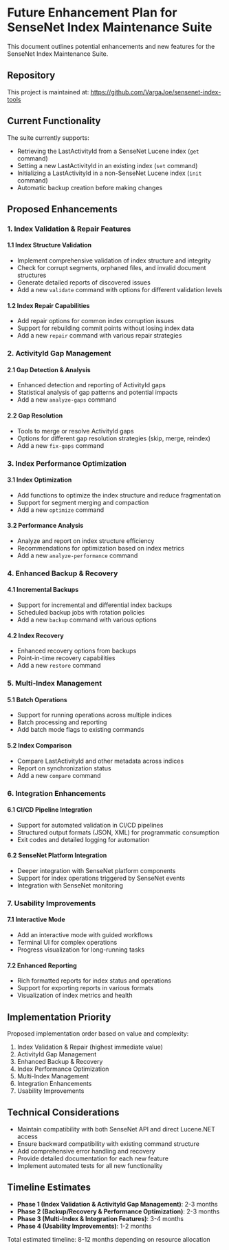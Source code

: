 # Future Enhancement Plan for SenseNet Index Maintenance Suite

This document outlines potential enhancements and new features for the SenseNet Index Maintenance Suite.

## Repository

This project is maintained at: https://github.com/VargaJoe/sensenet-index-tools

## Current Functionality

The suite currently supports:
- Retrieving the LastActivityId from a SenseNet Lucene index (`get` command)
- Setting a new LastActivityId in an existing index (`set` command)
- Initializing a LastActivityId in a non-SenseNet Lucene index (`init` command)
- Automatic backup creation before making changes

## Proposed Enhancements

### 1. Index Validation & Repair Features

#### 1.1 Index Structure Validation
- Implement comprehensive validation of index structure and integrity
- Check for corrupt segments, orphaned files, and invalid document structures
- Generate detailed reports of discovered issues
- Add a new `validate` command with options for different validation levels

#### 1.2 Index Repair Capabilities
- Add repair options for common index corruption issues
- Support for rebuilding commit points without losing index data
- Add a new `repair` command with various repair strategies

### 2. ActivityId Gap Management

#### 2.1 Gap Detection & Analysis
- Enhanced detection and reporting of ActivityId gaps
- Statistical analysis of gap patterns and potential impacts
- Add a new `analyze-gaps` command

#### 2.2 Gap Resolution
- Tools to merge or resolve ActivityId gaps
- Options for different gap resolution strategies (skip, merge, reindex)
- Add a new `fix-gaps` command

### 3. Index Performance Optimization

#### 3.1 Index Optimization
- Add functions to optimize the index structure and reduce fragmentation
- Support for segment merging and compaction
- Add a new `optimize` command

#### 3.2 Performance Analysis
- Analyze and report on index structure efficiency
- Recommendations for optimization based on index metrics
- Add a new `analyze-performance` command

### 4. Enhanced Backup & Recovery

#### 4.1 Incremental Backups
- Support for incremental and differential index backups
- Scheduled backup jobs with rotation policies
- Add a new `backup` command with various options

#### 4.2 Index Recovery
- Enhanced recovery options from backups
- Point-in-time recovery capabilities
- Add a new `restore` command

### 5. Multi-Index Management

#### 5.1 Batch Operations
- Support for running operations across multiple indices
- Batch processing and reporting
- Add batch mode flags to existing commands

#### 5.2 Index Comparison
- Compare LastActivityId and other metadata across indices
- Report on synchronization status
- Add a new `compare` command

### 6. Integration Enhancements

#### 6.1 CI/CD Pipeline Integration
- Support for automated validation in CI/CD pipelines
- Structured output formats (JSON, XML) for programmatic consumption
- Exit codes and detailed logging for automation

#### 6.2 SenseNet Platform Integration
- Deeper integration with SenseNet platform components
- Support for index operations triggered by SenseNet events
- Integration with SenseNet monitoring

### 7. Usability Improvements

#### 7.1 Interactive Mode
- Add an interactive mode with guided workflows
- Terminal UI for complex operations
- Progress visualization for long-running tasks

#### 7.2 Enhanced Reporting
- Rich formatted reports for index status and operations
- Support for exporting reports in various formats
- Visualization of index metrics and health

## Implementation Priority

Proposed implementation order based on value and complexity:

1. Index Validation & Repair (highest immediate value)
2. ActivityId Gap Management
3. Enhanced Backup & Recovery
4. Index Performance Optimization
5. Multi-Index Management
6. Integration Enhancements
7. Usability Improvements

## Technical Considerations

- Maintain compatibility with both SenseNet API and direct Lucene.NET access
- Ensure backward compatibility with existing command structure
- Add comprehensive error handling and recovery
- Provide detailed documentation for each new feature
- Implement automated tests for all new functionality

## Timeline Estimates

- **Phase 1 (Index Validation & ActivityId Gap Management)**: 2-3 months
- **Phase 2 (Backup/Recovery & Performance Optimization)**: 2-3 months
- **Phase 3 (Multi-Index & Integration Features)**: 3-4 months
- **Phase 4 (Usability Improvements)**: 1-2 months

Total estimated timeline: 8-12 months depending on resource allocation